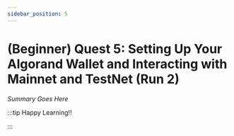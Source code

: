```yaml
---
sidebar_position: 5
---
```


# (Beginner) Quest 5: Setting Up Your Algorand Wallet and Interacting with Mainnet and TestNet (Run 2)

_Summary Goes Here_

:::tip Happy Learning!!

<QuestButton text="Go To Quest" link="https://app.stackup.dev/quest_page/beginner-quest-5-setting-up-your-algorand-wallet-and-interacting-with-mainnet-and-testnet-re-run" />

:::
